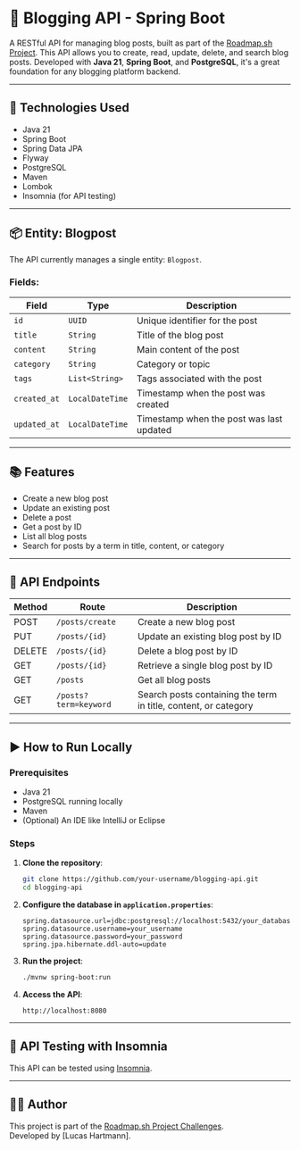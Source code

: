 # 📝 Blogging API - Spring Boot

A RESTful API for managing blog posts, built as part of the [Roadmap.sh Project](https://roadmap.sh/projects/blogging-platform-api). This API allows you to create, read, update, delete, and search blog posts. Developed with **Java 21**, **Spring Boot**, and **PostgreSQL**, it's a great foundation for any blogging platform backend.

---

## 🚀 Technologies Used

- Java 21
- Spring Boot
- Spring Data JPA
- Flyway
- PostgreSQL
- Maven
- Lombok
- Insomnia (for API testing)

---

## 📦 Entity: Blogpost

The API currently manages a single entity: `Blogpost`.

### Fields:

| Field        | Type         | Description                               |
|--------------|--------------|-------------------------------------------|
| `id`         | `UUID`       | Unique identifier for the post            |
| `title`      | `String`     | Title of the blog post                    |
| `content`    | `String`     | Main content of the post                  |
| `category`   | `String`     | Category or topic                         |
| `tags`       | `List<String>` | Tags associated with the post           |
| `created_at` | `LocalDateTime` | Timestamp when the post was created   |
| `updated_at` | `LocalDateTime` | Timestamp when the post was last updated |

---

## 📚 Features

- Create a new blog post
- Update an existing post
- Delete a post
- Get a post by ID
- List all blog posts
- Search for posts by a term in title, content, or category

---

## 📌 API Endpoints

| Method | Route                       | Description                                                           |
|--------|-----------------------------|-----------------------------------------------------------------------|
| POST   | `/posts/create`             | Create a new blog post                                                |
| PUT    | `/posts/{id}`               | Update an existing blog post by ID                                    |
| DELETE | `/posts/{id}`               | Delete a blog post by ID                                              |
| GET    | `/posts/{id}`               | Retrieve a single blog post by ID                                     |
| GET    | `/posts`                    | Get all blog posts                                                    |
| GET    | `/posts?term=keyword`       | Search posts containing the term in title, content, or category       |

---

## ▶️ How to Run Locally

### Prerequisites

- Java 21
- PostgreSQL running locally
- Maven
- (Optional) An IDE like IntelliJ or Eclipse

### Steps

1. **Clone the repository**:
   ```bash
   git clone https://github.com/your-username/blogging-api.git
   cd blogging-api
   ```

2. **Configure the database in `application.properties`**:
   ```properties
   spring.datasource.url=jdbc:postgresql://localhost:5432/your_database
   spring.datasource.username=your_username
   spring.datasource.password=your_password
   spring.jpa.hibernate.ddl-auto=update
   ```

3. **Run the project**:
   ```bash
   ./mvnw spring-boot:run
   ```

4. **Access the API**:
   ```
   http://localhost:8080
   ```

---

## 🧪 API Testing with Insomnia

This API can be tested using [Insomnia](https://insomnia.rest).  

---

## 👨‍💻 Author

This project is part of the [Roadmap.sh Project Challenges](https://roadmap.sh/projects).  
Developed by [Lucas Hartmann].
